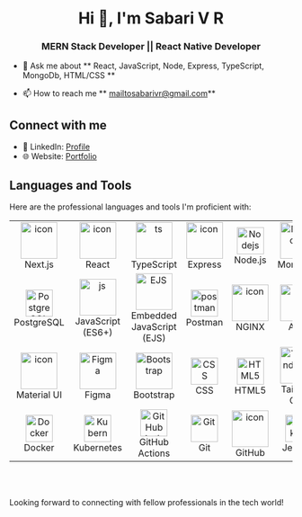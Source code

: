 <h1 align="center">Hi 👋, I'm Sabari V R</h1>
<h3 align="center">MERN Stack Developer || React Native Developer</h3>

  - 💬 Ask me about ** React, JavaScript, Node, Express, TypeScript, MongoDb, HTML/CSS **

  - 📫 How to reach me ** mailtosabarivr@gmail.com**

## Connect with me

- 💼 LinkedIn: [Profile](https://www.linkedin.com/in/sabari-v-r-713043219/)
- 🌐 Website: [Portfolio](https://sabari-vr.github.io/my-portfolio/)

## Languages and Tools

Here are the professional languages and tools I'm proficient with:


<table align="center">
  <tr>  
    <td align="center" width="96">
      <img src="https://www.svgrepo.com/show/354113/nextjs-icon.svg" alt="icon" width="65" height="65" />
      <br>Next.js
    </td>
    <td align="center" width="96">
      <img src="https://techstack-generator.vercel.app/react-icon.svg" alt="icon" width="65" height="65" />
      <br>React
    </td>
    <td align="center" width="96">
      <img src="https://techstack-generator.vercel.app/ts-icon.svg" alt="ts" width="65" height="65" />
      <br>TypeScript
    </td>
    <td align="center" width="96">
      <img src="https://skillicons.dev/icons?i=express" alt="icon" width="65" height="65" />
      <br>Express
    </td>
    <td align="center" width="96">
      <img src="https://skillicons.dev/icons?i=nodejs" width="48" height="48" alt="Nodejs" />
      <br>Node.js
    </td>  
    <td align="center" width="96">
      <img src="https://img.icons8.com/color/96/000000/mongodb.png" alt="MongoDB" width="65" height="65" />
      <br>MongoDB
    </td>
  </tr>
  <tr>   
    <td align="center" width="96">
      <img src="https://skillicons.dev/icons?i=postgres" width="48" height="48" alt="PostgreSQL" />
      <br>PostgreSQL
    </td>       
    <td align="center" width="96">
      <img src="https://techstack-generator.vercel.app/js-icon.svg" alt="js" width="65" height="65" />
      <br>JavaScript (ES6+)
    </td> 
    <td align="center" width="96">
      <img src="https://img.icons8.com/color/96/000000/javascript.png" alt="EJS" width="65" height="65" />
      <br>Embedded JavaScript (EJS)
    </td>   
    <td align="center" width="96">
      <img src="https://skillicons.dev/icons?i=postman" width="48" height="48" alt="postman" />
      <br>Postman
    </td>
    <td align="center" width="96">
      <img src="https://techstack-generator.vercel.app/nginx-icon.svg" alt="icon" width="65" height="65" />
      <br>NGINX
    </td>
    <td align="center" width="96">
      <img src="https://techstack-generator.vercel.app/aws-icon.svg" alt="icon" width="65" height="65" />
      <br>AWS
    </td>
  </tr>
  <tr>
    <td align="center" width="96">
      <img src="https://www.svgrepo.com/show/354048/material-ui.svg" alt="icon" width="65" height="65" />
      <br>Material UI
    </td>
    <td align="center" width="96">
      <img src="https://img.icons8.com/color/96/000000/figma.png" alt="Figma" width="65" height="65" />
      <br>Figma
    </td>
    <td align="center" width="96">
      <img src="https://upload.wikimedia.org/wikipedia/commons/thumb/b/b2/Bootstrap_logo.svg/2560px-Bootstrap_logo.svg.png" alt="Bootstrap" width="65" height="65" />
      <br>Bootstrap
    </td>
    <td align="center" width="96">
      <img src="https://skillicons.dev/icons?i=css" width="48" height="48" alt="CSS" />
      <br>CSS
    </td>
    <td align="center" width="96">
      <img src="https://skillicons.dev/icons?i=html" width="48" height="48" alt="HTML5" />
      <br>HTML5
    </td>
    <td align="center" width="96">
      <img src="https://cdn.worldvectorlogo.com/logos/tailwindcss.svg" alt="Tailwind CSS" width="65" height="65" />
      <br>Tailwind CSS
    </td>
  </tr>
  <tr>
    <td align="center" width="96">
      <img src="https://skillicons.dev/icons?i=docker" width="48" height="48" alt="Docker" />
      <br>Docker
    </td> 
    <td align="center" width="96"> 
      <img src="https://skillicons.dev/icons?i=kubernetes" width="48" height="48" alt="Kubernetes" />
      <br>Kubernetes
    </td>     
    <td align="center" width="96">
      <img src="https://skillicons.dev/icons?i=githubactions" width="48" height="48" alt="GitHub Actions" />
      <br>GitHub Actions
    </td>
    <td align="center" width="96">
      <img src="https://user-images.githubusercontent.com/25181517/192108372-f71d70ac-7ae6-4c0d-8395-51d8870c2ef0.png" width="48" height="48" alt="Git" />
      <br>Git
    </td> 
    <td align="center" width="96">
      <img src="https://techstack-generator.vercel.app/github-icon.svg" alt="icon" width="65" height="65" />
      <br>GitHub
    </td>
    <td align="center" width="96">
      <img src="https://skillicons.dev/icons?i=jenkins" width="48" height="48" alt="Jenkins" />
      <br>Jenkins
    </td> 
  </tr>
</table>


 <br><br>
</div>



Looking forward to connecting with fellow professionals in the tech world!

<br/><br/><br/>
<br/><br/><br/>
